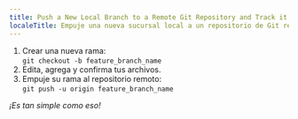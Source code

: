 ```yaml
---
title: Push a New Local Branch to a Remote Git Repository and Track it Too
localeTitle: Empuje una nueva sucursal local a un repositorio de Git remoto y rastree también
---
```

1.  Crear una nueva rama:  
    `git checkout -b feature_branch_name`
2.  Edita, agrega y confirma tus archivos.
3.  Empuje su rama al repositorio remoto:  
    `git push -u origin feature_branch_name`

_¡Es tan simple como eso!_